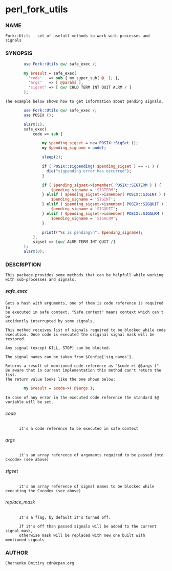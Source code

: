 # perl_fork_utils

### NAME

    Fork::Utils - set of usefull methods to work with processes and signals

### SYNOPSIS
```perl
        use Fork::Utils qw/ safe_exec /;

        my $result = safe_exec(
          'code'   => sub { my_super_sub( @_ ); },
          'args'   => [ @params ],
          'sigset' => [ qw/ CHLD TERM INT QUIT ALRM / ]
        );
```

    The example below shows how to get information about pending signals.

```perl
        use Fork::Utils qw/ safe_exec /;
        use POSIX ();

        alarm(1);
        safe_exec(
            code => sub {

                my $pending_sigset = new POSIX::SigSet ();
                my $pending_signame = undef;

                sleep(2);

                if ( POSIX::sigpending( $pending_sigset ) == -1 ) {
                  die("sigpending error has occurred");
                }

                if ( $pending_sigset->ismember( POSIX::SIGTERM ) ) {
                    $pending_signame = 'SIGTERM';
                } elsif ( $pending_sigset->ismember( POSIX::SIGINT ) ) {
                    $pending_signame = 'SIGINT';
                } elsif ( $pending_sigset->ismember( POSIX::SIGQUIT ) ) {
                    $pending_signame = 'SIGQUIT';
                } elsif ( $pending_sigset->ismember( POSIX::SIGALRM ) ) {
                    $pending_signame = 'SIGALRM';
                }

                printf("%s is pending\n", $pending_signame);
            },
            sigset => [qw/ ALRM TERM INT QUIT /]
        );
        alarm(0);
```

### DESCRIPTION

    This package provides some methods that can be helpfull while working
    with sub-processes and signals.

##### safe_exec
    Gets a hash with arguments, one of them is code reference is required to
    be executed in safe context. "Safe context" means context which can't be
    accidently interrupted by some signals.

    This method receives list of signals required to be blocked while code
    execution. Once code is executed the original signal mask will be
    restored.

    Any signal (except KILL, STOP) can be blocked.

    The signal names can be taken from $Config{'sig_names'}.

    Returns a result of mentioned code reference as "$code->( @$args )".
    Be aware that in current implementation this method can't return the list.
    The return value looks like the one shown below:

```perl
        my $result = $code->( @$args );
```

    In case of any error in the executed code reference the standard $@
    variable will be set.

###### code

          it's a code reference to be executed in safe context

###### args

          it's an array reference of arguments required to be passed into C<code> (see above)

###### sigset

          it's an array reference of signal names to be blocked while executing the C<code> (see above)

###### replace_mask

          It's a flag, by default it's turned off.
  
          If it's off than passed signals will be added to the current signal mask,
          otherwise mask will be replaced with new one built with mentioned signals

### AUTHOR
    Chernenko Dmitiry cdn@cpan.org
